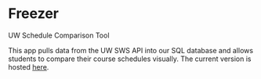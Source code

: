 Freezer
=======

UW Schedule Comparison Tool


This app pulls data from the UW SWS API into our SQL database and allows students to compare their course schedules visually. The current version is hosted <a href="http://staff.washington.edu/jlchang/free-zer/">here</a>.
